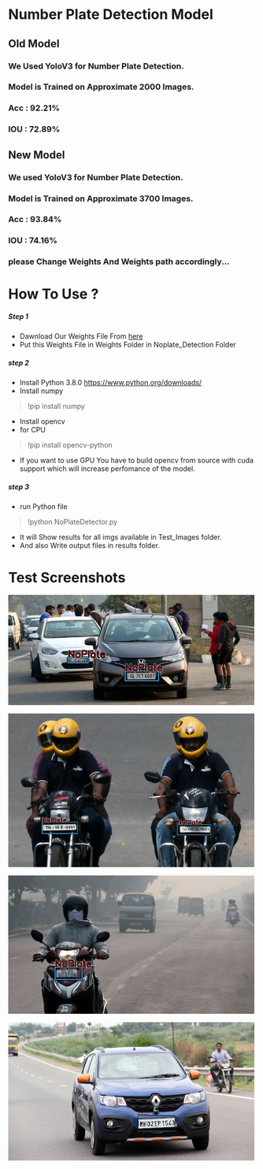 # Number Plate Detection Model

## Old Model
### We Used YoloV3 for Number Plate Detection.
### Model is Trained on Approximate 2000 Images.
### Acc : 92.21%
### IOU : 72.89%

## New Model
### We used YoloV3 for Number Plate Detection.
### Model is Trained on Approximate 3700 Images.
### Acc : 93.84%
### IOU : 74.16%

### please Change Weights And Weights path accordingly...

# How To Use ?
##### Step 1 
* Dawnload Our Weights File From [here](https://drive.google.com/file/d/1WNTDGM_KNtGj5SNAcDJ6-hfmxlJB1UAf/view?usp=sharing)
* Put this Weights File in Weights Folder in Noplate_Detection Folder

##### step 2
* Install Python 3.8.0
https://www.python.org/downloads/
* Install numpy
> !pip install numpy
* Install opencv
* for CPU
> !pip install opencv-python

* If you want to use GPU You have to build opencv from source with cuda support which will increase perfomance of the model.

##### step 3
* run Python file 
> !python NoPlateDetector.py

* It will Show results for all imgs available in Test_Images folder.
* And also Write output files in results folder.

# Test Screenshots
![Screen Shot 1](https://github.com/manan-d8/CB31_CyberKnights/blob/master/Noplate_Detection/Results/NoPlateRes7.jpg)

![Screen Shot 1](https://github.com/manan-d8/CB31_CyberKnights/blob/master/Noplate_Detection/Results/NoPlateRes9.jpg)

![Screen Shot 1](https://github.com/manan-d8/CB31_CyberKnights/blob/master/Noplate_Detection/Results/NoPlateRes8.jpg)

![Screen Shot 1](https://github.com/manan-d8/CB31_CyberKnights/blob/master/Noplate_Detection/Results/NoPlateRes6.jpg)


